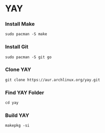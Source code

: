 <h1>YAY</h1>

### Install Make
```xml
sudo pacman -S make
```

### Install Git
```xml
sudo pacman -S git go
```

### Clone YAY
```xml
git clone https://aur.archlinux.org/yay.git
```

### Find YAY Folder
```xml
cd yay
```

### Build YAY
```xml
makepkg -si
```
